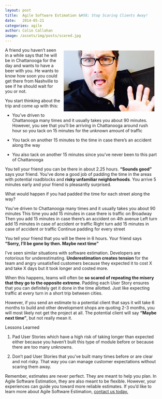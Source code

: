 ```yaml
---
layout: post
title:  Agile Software Estimation &#58; Stop Scaring Clients Away!
date:   2014-05-21
categories: agile
author: Colin Callahan
image: /assets/img/posts/scared.jpg
---
```


<img style="float: right; padding: 10px;" src="/assets/img/posts/scared.jpg" />

A friend you haven’t seen in a while says that he will be in Chattanooga for the day and wants to have a beer with you. He wants to know how soon you could get there from Nashville to see if he should wait for you or not.

You start thinking about the trip and come up with this: 

* You’ve driven to Chattanooga many times and it usually takes you about 90 minutes. However, you see that you’ll be arriving in Chattanooga around rush hour so you tack on 15 minutes for the unknown amount of traffic

* You tack on another 15 minutes to the time in case there’s an accident along the way

* You also tack on another 15 minutes since you’ve never been to this part of Chattanooga

You tell your friend you can be there in about 2.25 hours. **“Sounds good”** says your friend. You’ve done a good job of padding the time in the areas with potential roadblocks and **risky unfamiliar neighborhoods**. You arrive 5 minutes early and your friend is pleasantly surprised. 

What would happen if you had padded the time for each street along the way?

You’ve driven to Chattanooga many times and it usually takes you about 90 minutes
This time you add 15 minutes in case there is traffic on Broadway
Then you add 15 minutes in case there’s an accident on 4th avenue
Left turn add 15 minutes in case of accident or traffic
Right turn add 15 minutes in case of accident or traffic
Continue padding for every street

You tell your friend that you will be there in 6 hours. Your friend says **“Sorry, I’ll be gone by then. Maybe next time”**

I’ve seen similar situations with software estimation. Developers are notorious for underestimating. **Underestimation creates tension** for the team and angry unsatisfied customers because they expected it to cost X and take X days but it took longer and costed more. 

When this happens, teams will often be **so scared of repeating the misery that they go to the opposite extreme**. Padding each User Story ensures that you can definitely get it done in the time allotted. Just like expecting traffic at every turn in a short trip between cities. 

However, if you send an estimate to a potential client that says it will take 6 months to build and other development shops are quoting 2-3 months, you will most likely not get the project at all. The potential client will say **“Maybe next time”**, but not really mean it.

Lessons Learned

1. Pad User Stories which have a high risk of taking longer than expected either because you haven’t built this type of module before or because there are too many unknowns. 

2. Don’t pad User Stories that you’ve built many times before or are clear and not risky. That way you can manage customer expectations without scaring them away.

Remember, estimates are never perfect. They are meant to help you plan. In Agile Software Estimation, they are also meant to be flexible. However, your experiences can guide you toward more reliable estimates. If you’d like to learn more about Agile Software Estimation, <a href="/contact.html">contact us today.</a>